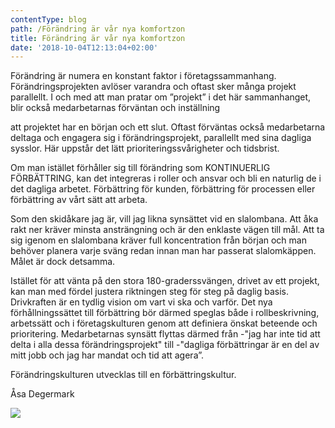 ```yaml
---
contentType: blog
path: /Förändring är vår nya komfortzon
title: Förändring är vår nya komfortzon
date: '2018-10-04T12:13:04+02:00'
---
```

Förändring är numera en konstant faktor i företagssammanhang.  Förändringsprojekten avlöser varandra och oftast sker många projekt parallellt. I och med att man pratar om ”projekt” i det här sammanhanget, blir också medarbetarnas förväntan och inställning 

att projektet har en början och ett slut. Oftast förväntas också medarbetarna deltaga och engagera sig i förändringsprojekt, parallellt med sina dagliga sysslor. Här uppstår det lätt prioriteringssvårigheter och tidsbrist.  



Om man istället förhåller sig till förändring som KONTINUERLIG FÖRBÄTTRING, kan det integreras i roller och ansvar och bli en naturlig de i det dagliga arbetet. Förbättring för kunden, förbättring för processen eller förbättring av vårt sätt att arbeta.  



Som den skidåkare jag är, vill jag likna synsättet vid en slalombana. Att åka rakt ner kräver minsta ansträngning och är den enklaste vägen till mål. Att ta sig igenom en slalombana kräver full koncentration från början och man behöver planera varje sväng redan innan man har passerat slalomkäppen. Målet är dock detsamma. 



Istället för att vänta på den stora 180-graderssvängen, drivet av ett projekt, kan man med fördel justera riktningen steg för steg på daglig basis. Drivkraften är en tydlig vision om vart vi ska och varför. Det nya förhållningssättet till förbättring bör därmed speglas både i rollbeskrivning, arbetssätt och i företagskulturen genom att definiera önskat beteende och prioritering. Medarbetarnas synsätt flyttas därmed från -"jag har inte tid att delta i alla dessa förändringsprojekt" till -"dagliga förbättringar är en del av mitt jobb och jag har mandat och tid att agera”. 



Förändringskulturen utvecklas till en förbättringskultur. 



Åsa Degermark

 

![](/files/dandelion.jpg)
